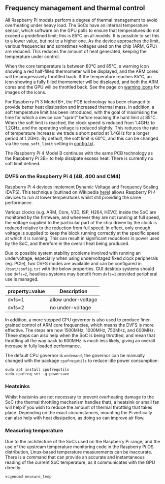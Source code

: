 ## Frequency management and thermal control

All Raspberry Pi models perform a degree of thermal management to avoid overheating under heavy load. The SoCs have an internal temperature sensor, which software on the GPU polls to ensure that temperatures do not exceed a predefined limit; this is 85°C on all models. It is possible to set this to a lower value, but not to a higher one. As the device approaches the limit, various frequencies and sometimes voltages used on the chip (ARM, GPU) are reduced. This reduces the amount of heat generated, keeping the temperature under control.

When the core temperature is between 80°C and 85°C, a warning icon showing a red half-filled thermometer will be displayed, and the ARM cores will be progressively throttled back. If the temperature reaches 85°C, an icon showing a fully filled thermometer will be displayed, and both the ARM cores and the GPU will be throttled back. See the page on [warning icons](../../configuration/warning-icons.md) for images of the icons.

For Raspberry Pi 3 Model B+, the PCB technology has been changed to provide better heat dissipation and increased thermal mass. In addition, a soft temperature limit has been introduced, with the goal of maximising the time for which a device can "sprint" before reaching the hard limit at 85°C. When the soft limit is reached, the clock speed is reduced from 1.4GHz to 1.2GHz, and the operating voltage is reduced slightly. This reduces the rate of temperature increase: we trade a short period at 1.4GHz for a longer period at 1.2GHz. By default, the soft limit is 60°C, and this can be changed via the `temp_soft_limit` setting in [config.txt](../../configuration/config-txt/overclocking.md).

The Raspberry Pi 4 Model B continues with the same PCB technology as the Raspberry Pi 3B+ to help dissipate excess heat. There is currently no soft limit defined.

### DVFS on the Raspberry Pi 4 (4B, 400 and CM4)

Raspberry Pi 4 devices implement Dynamic Voltage and Frequency Scaling (DVFS). This technique (outlined on Wikipedia [here](https://en.wikipedia.org/wiki/Dynamic_voltage_scaling)) allows Raspberry Pi 4 devices to run at lower temperatures whilst still providing the same performance.

Various clocks (e.g. ARM, Core, V3D, ISP, H264, HEVC) inside the SoC are monitored by the firmware, and whenever they are not running at full speed, the voltage supplied to the particular part of the chip driven by the clock is reduced relative to the reduction from full speed. In effect, only enough voltage is supplied to keep the block running correctly at the specific speed at which it is running. This can result in significant reductions in power used by the SoC, and therefore in the overall heat being produced.

Due to possible system stability problems involved with running an undervoltage, especially when using undervoltaged fixed clock peripherals (eg. PCIe), two DVFS modes are available and can be configured in `/boot/config.txt` with the below properties. GUI desktop systems should use `dvfs=2`, headless systems may benefit from `dvfs=1` provided peripheral use is managed.

| property=value | Description         |
|----------------|---------------------|
| dvfs=1         | allow under-voltage |
| dvfs=2         | no under-voltage    |

In addition, a more stepped CPU governor is also used to produce finer-grained control of ARM core frequencies, which means the DVFS is more effective. The steps are now 1500MHz, 1000MHz, 750MHz, and 600MHz. These steps can also help when the SoC is being throttled, and mean that throttling all the way back to 600MHz is much less likely, giving an overall increase in fully loaded performance.

The default CPU governor is `ondemand`, the governor can be manually changed with the package `cpufrequtils` to reduce idle power consumption:
```
sudo apt install cpufrequtils
sudo cpufreq-set -g powersave
```

### Heatsinks

Whilst heatsinks are not necessary to prevent overheating damage to the SoC (the thermal throttling mechanism handles that), a heatsink or small fan will help if you wish to reduce the amount of thermal throttling that takes place. Depending on the exact circumstances, mounting the Pi vertically can also help with heat dissipation, as doing so can improve air flow.

### Measuring temperature

Due to the architecture of the SoCs used on the Raspberry Pi range, and the use of the upstream temperature monitoring code in the Raspberry Pi OS distribution, Linux-based temperature measurements can be inaccurate. There is a command that can provide an accurate and instantaneous reading of the current SoC temperature, as it communicates with the GPU directly:

```vcgencmd measure_temp```
